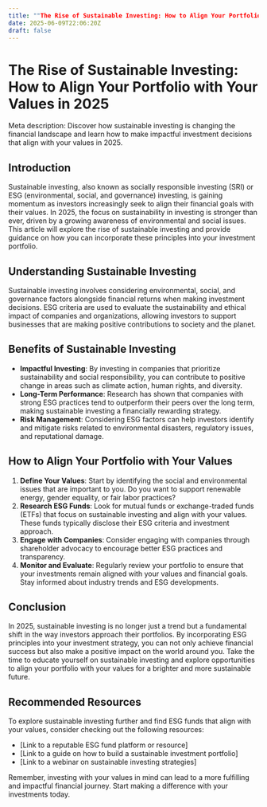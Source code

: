 ```yaml
---
title: ""The Rise of Sustainable Investing: How to Align Your Portfolio with Your Values in 2025""
date: 2025-06-09T22:06:20Z
draft: false
---
```


# The Rise of Sustainable Investing: How to Align Your Portfolio with Your Values in 2025

Meta description: Discover how sustainable investing is changing the financial landscape and learn how to make impactful investment decisions that align with your values in 2025.

## Introduction

Sustainable investing, also known as socially responsible investing (SRI) or ESG (environmental, social, and governance) investing, is gaining momentum as investors increasingly seek to align their financial goals with their values. In 2025, the focus on sustainability in investing is stronger than ever, driven by a growing awareness of environmental and social issues. This article will explore the rise of sustainable investing and provide guidance on how you can incorporate these principles into your investment portfolio.

## Understanding Sustainable Investing

Sustainable investing involves considering environmental, social, and governance factors alongside financial returns when making investment decisions. ESG criteria are used to evaluate the sustainability and ethical impact of companies and organizations, allowing investors to support businesses that are making positive contributions to society and the planet.

## Benefits of Sustainable Investing

- **Impactful Investing**: By investing in companies that prioritize sustainability and social responsibility, you can contribute to positive change in areas such as climate action, human rights, and diversity.
- **Long-Term Performance**: Research has shown that companies with strong ESG practices tend to outperform their peers over the long term, making sustainable investing a financially rewarding strategy.
- **Risk Management**: Considering ESG factors can help investors identify and mitigate risks related to environmental disasters, regulatory issues, and reputational damage.

## How to Align Your Portfolio with Your Values

1. **Define Your Values**: Start by identifying the social and environmental issues that are important to you. Do you want to support renewable energy, gender equality, or fair labor practices?
2. **Research ESG Funds**: Look for mutual funds or exchange-traded funds (ETFs) that focus on sustainable investing and align with your values. These funds typically disclose their ESG criteria and investment approach.
3. **Engage with Companies**: Consider engaging with companies through shareholder advocacy to encourage better ESG practices and transparency.
4. **Monitor and Evaluate**: Regularly review your portfolio to ensure that your investments remain aligned with your values and financial goals. Stay informed about industry trends and ESG developments.

## Conclusion

In 2025, sustainable investing is no longer just a trend but a fundamental shift in the way investors approach their portfolios. By incorporating ESG principles into your investment strategy, you can not only achieve financial success but also make a positive impact on the world around you. Take the time to educate yourself on sustainable investing and explore opportunities to align your portfolio with your values for a brighter and more sustainable future.

## Recommended Resources

To explore sustainable investing further and find ESG funds that align with your values, consider checking out the following resources:

- [Link to a reputable ESG fund platform or resource]
- [Link to a guide on how to build a sustainable investment portfolio]
- [Link to a webinar on sustainable investing strategies]

Remember, investing with your values in mind can lead to a more fulfilling and impactful financial journey. Start making a difference with your investments today.